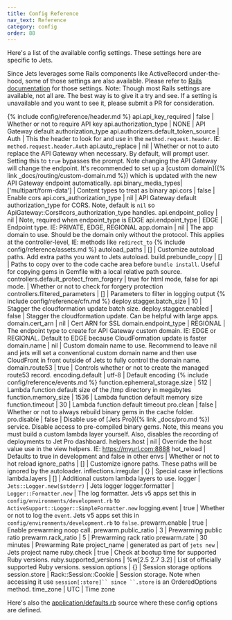 ```yaml
---
title: Config Reference
nav_text: Reference
category: config
order: 88
---
```


Here's a list of the available config settings. These settings here are specific to Jets.

Since Jets leverages some Rails components like ActiveRecord under-the-hood, some of those settings are also available. Please refer to [Rails documentation](https://guides.rubyonrails.org/configuring.html) for those settings. Note: Though most Rails settings are available, not all are. The best way is to give it a try and see. If a setting is unavailable and you want to see it, please submit a PR for consideration.

{% include config/reference/header.md %}
api.api_key_required | false | Whether or not to require API key
api.authorization_type | NONE | API Gateway default authorization_type
api.authorizers.default_token_source | Auth | This the header to look for and use in the `method.request.header`. IE: `method.request.header.Auth`
api.auto_replace | nil | Whether or not to auto replace the API Gateway when necessary. By default, will prompt user. Setting this to `true` bypasses the prompt. Note changing the API Gateway will change the endpoint. It's recommended to set up a [custom domain]({% link _docs/routing/custom-domain.md %}) which is updated with the new API Gateway endpoint automatically.
api.binary_media_types| ['multipart/form-data'] | Content types to treat as binary
api.cors | false | Enable cors
api.cors_authorization_type  | nil | API Gateway default authorization_type for CORS. Note, default is `nil` so ApiGateway::Cors#cors_authorization_type handles.
api.endpoint_policy | nil | Note, required when endpoint_type is EDGE
api.endpoint_type | EDGE | Endpoint type. IE: PRIVATE, EDGE, REGIONAL
app.domain | nil | The app domain to use. Should be the domain only without the protocol. This applies at the controller-level, IE: methods like `redirect_to`
{% include config/reference/assets.md %}
autoload_paths | [] | Customize autoload paths. Add extra paths you want to Jets autoload.
build.prebundle_copy | [] | Paths to copy over to the code cache area before `bundle install`. Useful for copying gems in Gemfile with a local relative path source.
controllers.default_protect_from_forgery | true for html mode, false for api mode. | Whether or not to check for forgery protection
controllers.filtered_parameters | [] | Parameters to filter in logging output
{% include config/reference/cfn.md %}
deploy.stagger.batch_size | 10 | Stagger the cloudformation update batch size.
deploy.stagger.enabled | false | Stagger the cloudformation update. Can be helpful with large apps.
domain.cert_arn | nil | Cert ARN for SSL
domain.endpoint_type | REGIONAL | The endpoint type to create for API Gateway custom domain. IE: EDGE or REGIONAL. Default to EDGE because CloudFormation update is faster
domain.name | nil | Custom domain name to use. Recommend to leave nil and jets will set a conventional custom domain name and then use CloudFront in front outside of Jets to fully control the domain name.
domain.route53 | true | Controls whether or not to create the managed route53 record.
encoding.default | utf-8 | Default encoding
{% include config/reference/events.md %}
function.ephemeral_storage.size | 512 | Lambda function default size of the /tmp directory in megabytes
function.memory_size | 1536 | Lambda function default memory size
function.timeout | 30 | Lambda function default timeout
pro.clean | false | Whether or not to always rebuild binary gems in the cache folder.
pro.disable | false | Disable use of [Jets Pro]({% link _docs/pro.md %}) service. Disable access to pre-compiled binary gems. Note, this means you must build a custom lambda layer yourself. Also, disables the recording of deployments to Jet Pro dashboard.
helpers.host | nil | Override the host value use in the view helpers. IE: https://myurl.com:8888
hot_reload | Defaults to true in development and false in other envs | Whether or not to hot reload
ignore_paths | [] | Customize ignore paths. These paths will be ignored by the autoloader.
inflections.irregular | {} | Special case inflections
lambda.layers | [] | Additional custom lambda layers to use.
logger | `Jets::Logger.new($stderr)` | Jets logger
logger.formatter | `Logger::Formatter.new` | The log formatter. Jets v5 apps set this in `config/environments/development.rb` to `ActiveSupport::Logger::SimpleFormatter.new`
logging.event | true | Whether or not to log the `event`. Jets v5 apps set this in `config/environments/development.rb` to `false`.
prewarm.enable | true | Enable prewarming noop call.
prewarm.public_ratio  | 3 | Prewarming public ratio
prewarm.rack_ratio | 5 | Prewarming rack ratio
prewarm.rate | 30 minutes | Prewarming Rate
project_name | generated as part of `jets new` | Jets project name
ruby.check | true | Check at bootup time for supported Ruby versions.
ruby.supported_versions | %w[2.5 2.7 3.2] | List of officially supported Ruby versions.
session.options | {} | Session storage options
session.store | Rack::Session::Cookie | Session storage.  Note when accessing it use `session[:store]`` since ``.store` is an OrderedOptions method.
time_zone | UTC | Time zone

Here's also the [application/defaults.rb](https://github.com/boltops-tools/jets/blob/master/lib/jets/application/defaults.rb) source where these config options are defined.
